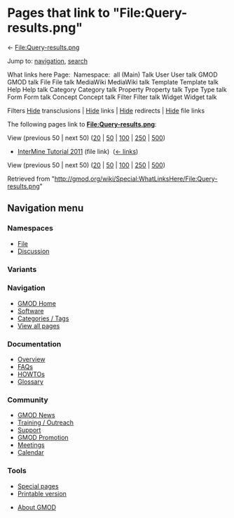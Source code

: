 <div id="mw-page-base" class="noprint">

</div>

<div id="mw-head-base" class="noprint">

</div>

<div id="content" class="mw-body" role="main">

<span id="top"></span>

<div id="mw-js-message" style="display:none;">

</div>



# <span dir="auto">Pages that link to "File:Query-results.png"</span>

<div id="bodyContent">

<div id="contentSub">

←
[File:Query-results.png](/wiki/File:Query-results.png "File:Query-results.png")

</div>

<div id="jump-to-nav" class="mw-jump">

Jump to: [navigation](#mw-navigation), [search](#p-search)

</div>

<div id="mw-content-text">

What links here Page:  Namespace:  all (Main) Talk User User talk GMOD
GMOD talk File File talk MediaWiki MediaWiki talk Template Template talk
Help Help talk Category Category talk Property Property talk Type Type
talk Form Form talk Concept Concept talk Filter Filter talk Widget
Widget talk

Filters
[Hide](/mediawiki/index.php?title=Special:WhatLinksHere/File:Query-results.png&hidetrans=1 "Special:WhatLinksHere/File:Query-results.png")
transclusions \|
[Hide](/mediawiki/index.php?title=Special:WhatLinksHere/File:Query-results.png&hidelinks=1 "Special:WhatLinksHere/File:Query-results.png")
links \|
[Hide](/mediawiki/index.php?title=Special:WhatLinksHere/File:Query-results.png&hideredirs=1 "Special:WhatLinksHere/File:Query-results.png")
redirects \|
[Hide](/mediawiki/index.php?title=Special:WhatLinksHere/File:Query-results.png&hideimages=1 "Special:WhatLinksHere/File:Query-results.png")
file links

The following pages link to
**[File:Query-results.png](/wiki/File:Query-results.png "File:Query-results.png")**:

View (previous 50 \| next 50)
([20](/mediawiki/index.php?title=Special:WhatLinksHere/File:Query-results.png&limit=20 "Special:WhatLinksHere/File:Query-results.png")
\|
[50](/mediawiki/index.php?title=Special:WhatLinksHere/File:Query-results.png&limit=50 "Special:WhatLinksHere/File:Query-results.png")
\|
[100](/mediawiki/index.php?title=Special:WhatLinksHere/File:Query-results.png&limit=100 "Special:WhatLinksHere/File:Query-results.png")
\|
[250](/mediawiki/index.php?title=Special:WhatLinksHere/File:Query-results.png&limit=250 "Special:WhatLinksHere/File:Query-results.png")
\|
[500](/mediawiki/index.php?title=Special:WhatLinksHere/File:Query-results.png&limit=500 "Special:WhatLinksHere/File:Query-results.png"))

- [InterMine Tutorial
  2011](/wiki/InterMine_Tutorial_2011 "InterMine Tutorial 2011") (file
  link) ‎ <span class="mw-whatlinkshere-tools">([←
  links](/mediawiki/index.php?title=Special:WhatLinksHere&target=InterMine+Tutorial+2011 "Special:WhatLinksHere"))</span>

View (previous 50 \| next 50)
([20](/mediawiki/index.php?title=Special:WhatLinksHere/File:Query-results.png&limit=20 "Special:WhatLinksHere/File:Query-results.png")
\|
[50](/mediawiki/index.php?title=Special:WhatLinksHere/File:Query-results.png&limit=50 "Special:WhatLinksHere/File:Query-results.png")
\|
[100](/mediawiki/index.php?title=Special:WhatLinksHere/File:Query-results.png&limit=100 "Special:WhatLinksHere/File:Query-results.png")
\|
[250](/mediawiki/index.php?title=Special:WhatLinksHere/File:Query-results.png&limit=250 "Special:WhatLinksHere/File:Query-results.png")
\|
[500](/mediawiki/index.php?title=Special:WhatLinksHere/File:Query-results.png&limit=500 "Special:WhatLinksHere/File:Query-results.png"))

</div>

<div class="printfooter">

Retrieved from
"<http://gmod.org/wiki/Special:WhatLinksHere/File:Query-results.png>"

</div>

<div id="catlinks" class="catlinks catlinks-allhidden">

</div>

<div class="visualClear">

</div>

</div>

</div>

<div id="mw-navigation">

## Navigation menu

<div id="mw-head">



<div id="left-navigation">

<div id="p-namespaces" class="vectorTabs" role="navigation"
aria-labelledby="p-namespaces-label">

### Namespaces

- <span id="ca-nstab-image"><a href="/wiki/File:Query-results.png" accesskey="c"
  title="View the file page [c]">File</a></span>
- <span id="ca-talk"><a
  href="/mediawiki/index.php?title=File_talk:Query-results.png&amp;action=edit&amp;redlink=1"
  accesskey="t"
  title="Discussion about the content page [t]">Discussion</a></span>

</div>

<div id="p-variants" class="vectorMenu emptyPortlet" role="navigation"
aria-labelledby="p-variants-label">

### 

### Variants[](#)

<div class="menu">

</div>

</div>

</div>





</div>

</div>

</div>

<div id="mw-panel">

<div id="p-logo" role="banner">

<a href="/wiki/Main_Page"
style="background-image: url(http://gmod.org/images/GMOD-cogs.png);"
title="Visit the main page"></a>

</div>

<div id="p-Navigation" class="portal" role="navigation"
aria-labelledby="p-Navigation-label">

### Navigation

<div class="body">

- <span id="n-GMOD-Home">[GMOD Home](/wiki/Main_Page)</span>
- <span id="n-Software">[Software](/wiki/GMOD_Components)</span>
- <span id="n-Categories-.2F-Tags">[Categories /
  Tags](/wiki/Categories)</span>
- <span id="n-View-all-pages">[View all
  pages](/wiki/Special:AllPages)</span>

</div>

</div>

<div id="p-Documentation" class="portal" role="navigation"
aria-labelledby="p-Documentation-label">

### Documentation

<div class="body">

- <span id="n-Overview">[Overview](/wiki/Overview)</span>
- <span id="n-FAQs">[FAQs](/wiki/Category:FAQ)</span>
- <span id="n-HOWTOs">[HOWTOs](/wiki/Category:HOWTO)</span>
- <span id="n-Glossary">[Glossary](/wiki/Glossary)</span>

</div>

</div>

<div id="p-Community" class="portal" role="navigation"
aria-labelledby="p-Community-label">

### Community

<div class="body">

- <span id="n-GMOD-News">[GMOD News](/wiki/GMOD_News)</span>
- <span id="n-Training-.2F-Outreach">[Training /
  Outreach](/wiki/Training_and_Outreach)</span>
- <span id="n-Support">[Support](/wiki/Support)</span>
- <span id="n-GMOD-Promotion">[GMOD
  Promotion](/wiki/GMOD_Promotion)</span>
- <span id="n-Meetings">[Meetings](/wiki/Meetings)</span>
- <span id="n-Calendar">[Calendar](/wiki/Calendar)</span>

</div>

</div>

<div id="p-tb" class="portal" role="navigation"
aria-labelledby="p-tb-label">

### Tools

<div class="body">

- <span id="t-specialpages"><a href="/wiki/Special:SpecialPages" accesskey="q"
  title="A list of all special pages [q]">Special pages</a></span>
- <span id="t-print"><a
  href="/mediawiki/index.php?title=Special:WhatLinksHere/File:Query-results.png&amp;printable=yes"
  rel="alternate" accesskey="p"
  title="Printable version of this page [p]">Printable version</a></span>

</div>

</div>

</div>

</div>

<div id="footer" role="contentinfo">

- <span id="footer-places-about">[About
  GMOD](/wiki/GMOD:About "GMOD:About")</span>

<!-- -->






</div>
